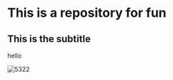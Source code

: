 # This is a repository for fun
## This is the subtitle
hello

![5322](https://github.com/woanting06/fun2023/assets/105781420/4fdfddc8-5bf0-4fb3-bf04-e63f19c27a1e)
